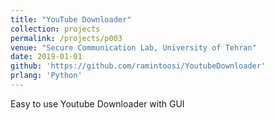 ```yaml
---
title: "YouTube Downloader"
collection: projects
permalink: /projects/p003
venue: "Secure Communication Lab, University of Tehran"
date: 2019-01-01
github: 'https://github.com/ramintoosi/YoutubeDownloader'
prlang: 'Python'
---
```


Easy to use Youtube Downloader with GUI